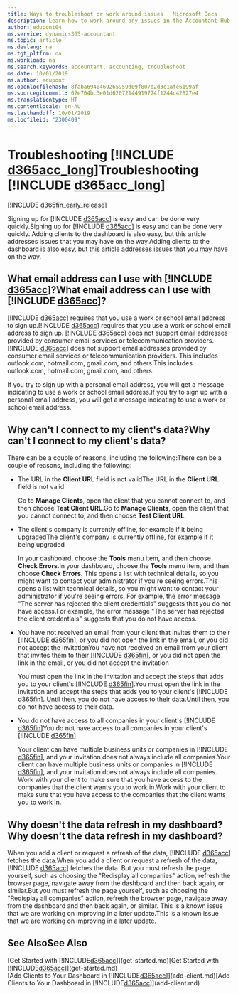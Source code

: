 ```yaml
---
title: Ways to troubleshoot or work around issues | Microsoft Docs
description: Learn how to work around any issues in the Accountant Hub for Dynamics 365.
author: edupont04
ms.service: dynamics365-accountant
ms.topic: article
ms.devlang: na
ms.tgt_pltfrm: na
ms.workload: na
ms.search.keywords: accountant, accounting, troubleshoot
ms.date: 10/01/2019
ms.author: edupont
ms.openlocfilehash: 8faba6940469265959d09f807d2d3c1afe6199af
ms.sourcegitcommit: 02e704bc3e01d62072144919774f1244c42827e4
ms.translationtype: HT
ms.contentlocale: en-AU
ms.lasthandoff: 10/01/2019
ms.locfileid: "2300409"
---
```

# <a name="troubleshooting-include-d365acc_longincludesd365acc_long_mdmd"></a><span data-ttu-id="87262-103">Troubleshooting [!INCLUDE [d365acc_long](includes/d365acc_long_md.md)]</span><span class="sxs-lookup"><span data-stu-id="87262-103">Troubleshooting [!INCLUDE [d365acc_long](includes/d365acc_long_md.md)]</span></span>
[!INCLUDE [d365fin_early_release](includes/d365fin_early_release.md.md)]

<span data-ttu-id="87262-104">Signing up for [!INCLUDE [d365acc](includes/d365acc_md.md)] is easy and can be done very quickly.</span><span class="sxs-lookup"><span data-stu-id="87262-104">Signing up for [!INCLUDE [d365acc](includes/d365acc_md.md)] is easy and can be done very quickly.</span></span> <span data-ttu-id="87262-105">Adding clients to the dashboard is also easy, but this article addresses issues that you may have on the way.</span><span class="sxs-lookup"><span data-stu-id="87262-105">Adding clients to the dashboard is also easy, but this article addresses issues that you may have on the way.</span></span>

## <a name="what-email-address-can-i-use-with-include-d365accincludesd365acc_mdmd"></a><span data-ttu-id="87262-106">What email address can I use with [!INCLUDE [d365acc](includes/d365acc_md.md)]?</span><span class="sxs-lookup"><span data-stu-id="87262-106">What email address can I use with [!INCLUDE [d365acc](includes/d365acc_md.md)]?</span></span>
<span data-ttu-id="87262-107">[!INCLUDE [d365acc](includes/d365acc_md.md)] requires that you use a work or school email address to sign up.</span><span class="sxs-lookup"><span data-stu-id="87262-107">[!INCLUDE [d365acc](includes/d365acc_md.md)] requires that you use a work or school email address to sign up.</span></span> <span data-ttu-id="87262-108">[!INCLUDE [d365acc](includes/d365acc_md.md)] does not support email addresses provided by consumer email services or telecommunication providers.</span><span class="sxs-lookup"><span data-stu-id="87262-108">[!INCLUDE [d365acc](includes/d365acc_md.md)] does not support email addresses provided by consumer email services or telecommunication providers.</span></span> <span data-ttu-id="87262-109">This includes outlook.com, hotmail.com, gmail.com, and others.</span><span class="sxs-lookup"><span data-stu-id="87262-109">This includes outlook.com, hotmail.com, gmail.com, and others.</span></span>  

<span data-ttu-id="87262-110">If you try to sign up with a personal email address, you will get a message indicating to use a work or school email address.</span><span class="sxs-lookup"><span data-stu-id="87262-110">If you try to sign up with a personal email address, you will get a message indicating to use a work or school email address.</span></span>  

## <a name="why-cant-i-connect-to-my-clients-data"></a><span data-ttu-id="87262-111">Why can't I connect to my client's data?</span><span class="sxs-lookup"><span data-stu-id="87262-111">Why can't I connect to my client's data?</span></span>
<span data-ttu-id="87262-112">There can be a couple of reasons, including the following:</span><span class="sxs-lookup"><span data-stu-id="87262-112">There can be a couple of reasons, including the following:</span></span>

- <span data-ttu-id="87262-113">The URL in the **Client URL** field is not valid</span><span class="sxs-lookup"><span data-stu-id="87262-113">The URL in the **Client URL** field is not valid</span></span>  

  <span data-ttu-id="87262-114">Go to **Manage Clients**, open the client that you cannot connect to, and then choose **Test Client URL**.</span><span class="sxs-lookup"><span data-stu-id="87262-114">Go to **Manage Clients**, open the client that you cannot connect to, and then choose **Test Client URL**.</span></span>  
- <span data-ttu-id="87262-115">The client's company is currently offline, for example if it being upgraded</span><span class="sxs-lookup"><span data-stu-id="87262-115">The client's company is currently offline, for example if it being upgraded</span></span>

  <span data-ttu-id="87262-116">In your dashboard, choose the **Tools** menu item, and then choose **Check Errors**.</span><span class="sxs-lookup"><span data-stu-id="87262-116">In your dashboard, choose the **Tools** menu item, and then choose **Check Errors**.</span></span> <span data-ttu-id="87262-117">This opens a list with technical details, so you might want to contact your administrator if you're seeing errors.</span><span class="sxs-lookup"><span data-stu-id="87262-117">This opens a list with technical details, so you might want to contact your administrator if you're seeing errors.</span></span> <span data-ttu-id="87262-118">For example, the error message "The server has rejected the client credentials" suggests that you do not have access.</span><span class="sxs-lookup"><span data-stu-id="87262-118">For example, the error message "The server has rejected the client credentials" suggests that you do not have access.</span></span>  
- <span data-ttu-id="87262-119">You have not received an email from your client that invites them to their [!INCLUDE [d365fin](includes/d365fin_md.md)], or you did not open the link in the email, or you did not accept the invitation</span><span class="sxs-lookup"><span data-stu-id="87262-119">You have not received an email from your client that invites them to their [!INCLUDE [d365fin](includes/d365fin_md.md)], or you did not open the link in the email, or you did not accept the invitation</span></span>

  <span data-ttu-id="87262-120">You must open the link in the invitation and accept the steps that adds you to your client's [!INCLUDE [d365fin](includes/d365fin_md.md)].</span><span class="sxs-lookup"><span data-stu-id="87262-120">You must open the link in the invitation and accept the steps that adds you to your client's [!INCLUDE [d365fin](includes/d365fin_md.md)].</span></span> <span data-ttu-id="87262-121">Until then, you do not have access to their data.</span><span class="sxs-lookup"><span data-stu-id="87262-121">Until then, you do not have access to their data.</span></span>  
- <span data-ttu-id="87262-122">You do not have access to all companies in your client's [!INCLUDE [d365fin](includes/d365fin_md.md)]</span><span class="sxs-lookup"><span data-stu-id="87262-122">You do not have access to all companies in your client's [!INCLUDE [d365fin](includes/d365fin_md.md)]</span></span>

  <span data-ttu-id="87262-123">Your client can have multiple business units or companies in [!INCLUDE [d365fin](includes/d365fin_md.md)], and your invitation does not always include all companies.</span><span class="sxs-lookup"><span data-stu-id="87262-123">Your client can have multiple business units or companies in [!INCLUDE [d365fin](includes/d365fin_md.md)], and your invitation does not always include all companies.</span></span> <span data-ttu-id="87262-124">Work with your client to make sure that you have access to the companies that the client wants you to work in.</span><span class="sxs-lookup"><span data-stu-id="87262-124">Work with your client to make sure that you have access to the companies that the client wants you to work in.</span></span>  

## <a name="why-doesnt-the-data-refresh-in-my-dashboard"></a><span data-ttu-id="87262-125">Why doesn't the data refresh in my dashboard?</span><span class="sxs-lookup"><span data-stu-id="87262-125">Why doesn't the data refresh in my dashboard?</span></span>
<span data-ttu-id="87262-126">When you add a client or request a refresh of the data, [!INCLUDE [d365acc](includes/d365acc_md.md)] fetches the data.</span><span class="sxs-lookup"><span data-stu-id="87262-126">When you add a client or request a refresh of the data, [!INCLUDE [d365acc](includes/d365acc_md.md)] fetches the data.</span></span> <span data-ttu-id="87262-127">But you must refresh the page yourself, such as choosing the "Redisplay all companies" action, refresh the browser page, navigate away from the dashboard and then back again, or similar.</span><span class="sxs-lookup"><span data-stu-id="87262-127">But you must refresh the page yourself, such as choosing the "Redisplay all companies" action, refresh the browser page, navigate away from the dashboard and then back again, or similar.</span></span> <span data-ttu-id="87262-128">This is a known issue that we are working on improving in a later update.</span><span class="sxs-lookup"><span data-stu-id="87262-128">This is a known issue that we are working on improving in a later update.</span></span>  

## <a name="see-also"></a><span data-ttu-id="87262-129">See Also</span><span class="sxs-lookup"><span data-stu-id="87262-129">See Also</span></span>
<span data-ttu-id="87262-130">[Get Started with [!INCLUDE[d365acc](includes/d365acc_md.md)]](get-started.md)</span><span class="sxs-lookup"><span data-stu-id="87262-130">[Get Started with [!INCLUDE[d365acc](includes/d365acc_md.md)]](get-started.md)</span></span>  
<span data-ttu-id="87262-131">[Add Clients to Your Dashboard in [!INCLUDE[d365acc](includes/d365acc_md.md)]](add-client.md)</span><span class="sxs-lookup"><span data-stu-id="87262-131">[Add Clients to Your Dashboard in [!INCLUDE[d365acc](includes/d365acc_md.md)]](add-client.md)</span></span>  
